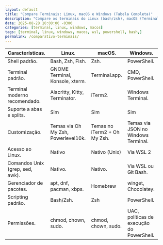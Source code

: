 ```yaml
---
layout: default
title: "Compare Terminais: Linux, macOS e Windows (Tabela Completa)"
description: "Compare os terminais do Linux (bash/zsh), macOS (Terminal/iTerm) e Windows (CMD, PowerShell, WSL). Tabela clara para sysadmins e devs multiplataforma."
date: 2025-08-28 10:00:00 -0300
categories: [terminal, linux, windows, macos]
tags: [terminal, linux, windows, macos, wsl, powershell, bash,]
permalink: /comparativo-terminais/
---
```







<section class="post-content">


<table class="evergreen-table">
  <thead>
    <tr>
      <th>Características.</th>
      <th>Linux.</th>
      <th>macOS.</th>
      <th>Windows.</th>
    </tr>
  </thead>
  <tbody>
    <tr>
      <td data-label="Característica">Shell padrão.</td>
      <td data-label="Linux">Bash, Zsh, Fish.</td>
      <td data-label="macOS">Zsh.</td>
      <td data-label="Windows">PowerShell.</td>
    </tr>
    <tr>
      <td data-label="Característica">Terminal padrão.</td>
      <td data-label="Linux">GNOME Terminal, Konsole, xterm.</td>
      <td data-label="macOS">Terminal.app.</td>
      <td data-label="Windows">CMD, PowerShell.</td>
    </tr>
    <tr>
      <td data-label="Característica">Terminal moderno recomendado.</td>
      <td data-label="Linux">Alacritty, Kitty, Terminator.</td>
      <td data-label="macOS">iTerm2.</td>
      <td data-label="Windows">Windows Terminal.</td>
    </tr>
    <tr>
      <td data-label="Característica">Suporte a abas e splits.</td>
      <td data-label="Linux">Sim</td>
      <td data-label="macOS">Sim</td>
      <td data-label="Windows">Sim</td>
    </tr>
    <tr>
      <td data-label="Característica">Customização.</td>
      <td data-label="Linux">Temas via Oh My Zsh, Powerlevel10k.</td>
      <td data-label="macOS">Temas no iTerm2 + Oh My Zsh.</td>
      <td data-label="Windows">Temas via JSON no Windows Terminal.</td>
    </tr>
    <tr>
      <td data-label="Característica">Acesso ao Linux.</td>
      <td data-label="Linux">Nativo</td>
      <td data-label="macOS">Nativo (Unix)</td>
      <td data-label="Windows">Via WSL 2</td>
    </tr>
    <tr>
      <td data-label="Característica">Comandos Unix (grep, sed, awk).</td>
      <td data-label="Linux">Nativo.</td>
      <td data-label="macOS">Nativo.</td>
      <td data-label="Windows">Via WSL ou Git Bash.</td>
    </tr>
    <tr>
      <td data-label="Característica">Gerenciador de pacotes.</td>
      <td data-label="Linux">apt, dnf, pacman, xbps.</td>
      <td data-label="macOS">Homebrew</td>
      <td data-label="Windows">winget, Chocolatey.</td>
    </tr>
    <tr>
      <td data-label="Característica">Scripting padrão.</td>
      <td data-label="Linux">Bash/Zsh.</td>
      <td data-label="macOS">Zsh</td>
      <td data-label="Windows">PowerShell.</td>
    </tr>
    <tr>
      <td data-label="Característica">Permissões.</td>
      <td data-label="Linux">chmod, chown, sudo.</td>
      <td data-label="macOS">chmod, chown, sudo.</td>
      <td data-label="Windows">UAC, políticas de execução do PowerShell.</td>
    </tr>
  </tbody>
</table>


</section>



